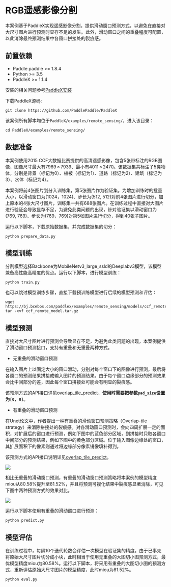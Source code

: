 # RGB遥感影像分割

本案例基于PaddleX实现遥感影像分割，提供滑动窗口预测方式，以避免在直接对大尺寸图片进行预测时显存不足的发生。此外，滑动窗口之间的重叠程度可配置，以此消除最终预测结果中各窗口拼接处的裂痕感。

## 前置依赖

* Paddle paddle >= 1.8.4
* Python >= 3.5
* PaddleX >= 1.1.4

安装的相关问题参考[PaddleX安装](../install.md)

下载PaddleX源码:

```
git clone https://github.com/PaddlePaddle/PaddleX
```

该案例所有脚本均位于`PaddleX/examples/remote_sensing/`，进入该目录：

```
cd PaddleX/examples/remote_sensing/
```

## 数据准备

本案例使用2015 CCF大数据比赛提供的高清遥感影像，包含5张带标注的RGB图像，图像尺寸最大有7969 × 7939、最小有4011 × 2470。该数据集共标注了5类物体，分别是背景（标记为0）、植被（标记为1）、道路（标记为2）、建筑（标记为3）、水体（标记为4）。

本案例将前4张图片划分入训练集，第5张图片作为验证集。为增加训练时的批量大小，以滑动窗口为(1024，1024)、步长为(512, 512)对前4张图片进行切分，加上原本的4张大尺寸图片，训练集一共有688张图片。在训练过程中直接对大图片进行验证会导致显存不足，为避免此类问题的出现，针对验证集以滑动窗口为(769, 769)、步长为(769，769)对第5张图片进行切分，得到40张子图片。

运行以下脚本，下载原始数据集，并完成数据集的切分：

```
python prepare_data.py
```

## 模型训练

分割模型选择Backbone为MobileNetv3_large_ssld的Deeplabv3模型，该模型兼备高性能高精度的优点。运行以下脚本，进行模型训练：
```
python train.py
```

也可以跳过模型训练步骤，直接下载预训练模型进行后续的模型预测和评估：
```
wget https://bj.bcebos.com/paddlex/examples/remote_sensing/models/ccf_remote_model.tar.gz
tar -xvf ccf_remote_model.tar.gz
```

## 模型预测

直接对大尺寸图片进行预测会导致显存不足，为避免此类问题的出现，本案例提供了滑动窗口预测接口，支持有重叠和无重叠两种方式。

* 无重叠的滑动窗口预测

在输入图片上以固定大小的窗口滑动，分别对每个窗口下的图像进行预测，最后将各窗口的预测结果拼接成输入图片的预测结果。由于每个窗口边缘部分的预测效果会比中间部分的差，因此每个窗口拼接处可能会有明显的裂痕感。

该预测方式的API接口详见[overlap_tile_predict](https://paddlex.readthedocs.io/zh_CN/develop/apis/models/semantic_segmentation.html#overlap-tile-predict)，**使用时需要把参数`pad_size`设置为`[0, 0]`**。

* 有重叠的滑动窗口预测

在Unet论文中，作者提出一种有重叠的滑动窗口预测策略（Overlap-tile strategy）来消除拼接处的裂痕感。对各滑动窗口预测时，会向四周扩展一定的面积，对扩展后的窗口进行预测，例如下图中的蓝色部分区域，到拼接时只取各窗口中间部分的预测结果，例如下图中的黄色部分区域。位于输入图像边缘处的窗口，其扩展面积下的像素则通过将边缘部分像素镜像填补得到。

该预测方式的API接口说明详见[overlap_tile_predict](https://paddlex.readthedocs.io/zh_CN/develop/apis/models/semantic_segmentation.html#overlap-tile-predict)。

![](../../examples/remote_sensing/images/overlap_tile.png)

相比无重叠的滑动窗口预测，有重叠的滑动窗口预测策略将本案例的模型精度miou从80.58%提升至81.52%，并且将预测可视化结果中裂痕感显著消除，可见下图中两种预测方式的效果对比。

![](../../examples/remote_sensing/images/visualize_compare.jpg)

运行以下脚本使用有重叠的滑动窗口进行预测：
```
python predict.py
```

## 模型评估

在训练过程中，每隔10个迭代轮数会评估一次模型在验证集的精度。由于已事先将原始大尺寸图片切分成小块，此时相当于使用无重叠的大图切小图预测方式，最优模型精度miou为80.58%。运行以下脚本，将采用有重叠的大图切小图的预测方式，重新评估原始大尺寸图片的模型精度，此时miou为81.52%。
```
python eval.py
```
